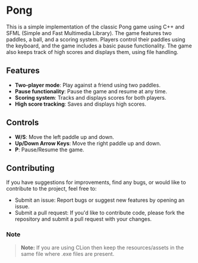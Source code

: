 # Pong

This is a simple implementation of the classic Pong game using C++ and SFML (Simple and Fast Multimedia Library). The game features two paddles, a ball, and a scoring system. Players control their paddles using the keyboard, and the game includes a basic pause functionality. The game also keeps track of high scores and displays them, using file handling.

## Features


- **Two-player mode**: Play against a friend using two paddles.
- **Pause functionality**: Pause the game and resume at any time.
- **Scoring system**: Tracks and displays scores for both players.
- **High score tracking**: Saves and displays high scores.

## Controls

- **W/S**: Move the left paddle up and down.
- **Up/Down Arrow Keys**: Move the right paddle up and down.
- **P**: Pause/Resume the game.

## Contributing

If you have suggestions for improvements, find any bugs, or would like to contribute to the project, feel free to:

- Submit an issue: Report bugs or suggest new features by opening an issue.
- Submit a pull request: If you'd like to contribute code, please fork the repository and submit a pull request with your changes.


### Note

> **Note:** If you are using CLion then keep the resources/assets in the same file where .exe files are present.
